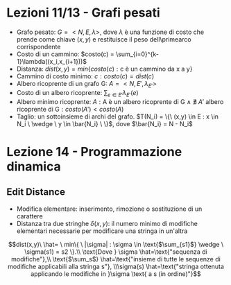 # Lezioni 11/13 - Grafi pesati
- Grafo pesato: $G = < N, E, \lambda >$, dove $\lambda$ è una funzione di costo che prende come chiave $(x,y)$ e restituisce il peso dell\primearco corrispondente
- Costo di un cammino: $costo(c) = \sum_{i=0}^{k-1}\lambda((x_i,x_{i+1}))$
- Distanza: $dist(x,y) = min\{costo(c):\text{c è un cammino da x a y}\}$
- Cammino di costo minimo: $c : costo(c) = dist(c)$
- Albero ricoprente di un grafo G: $A = < N, E\prime, \lambda_{E\prime} >$
- Costo di un albero ricoprente: $\sum_{e \in E\prime} \lambda_{E\prime}(e)$
- Albero minimo ricoprente: $A : \text{A è un albero ricoprente di G}\ \wedge\ \nexists\ A\prime\text{ albero ricoprente di G} : costo(A\prime) < costo(A)$
- Taglio: un sottoinsieme di archi del grafo. $T(N_i) = \{\ (x,y) \in E : x \in N_i \ \wedge \ y \in \bar{N_i} \ \}$, dove $\bar{N_i} = N - N_i$

# Lezione 14 - Programmazione dinamica
## Edit Distance
- Modifica elementare: inserimento, rimozione o sostituzione di un carattere
- Distanza tra due stringhe $\delta(x,y)$: il numero minimo di modifiche elementari necessarie per          modificare una stringa in un'altra
```math
dist(x,y)\  \hat= \ min\{ \ |\sigma| : \sigma \in \text{$\sum_{s1}$} \wedge \ \sigma(s1) = s2 \}.\\
\text{Dove } \sigma \hat=\text{"sequenza di modifiche"},\\ \text{$\sum_s$} \hat=\text{"insieme di tutte le sequenze di modifiche applicabili alla stringa s"}, \\\sigma(s) \hat=\text{"stringa ottenuta applicando le modifiche in }\sigma \text{ a s (in ordine)"}
```